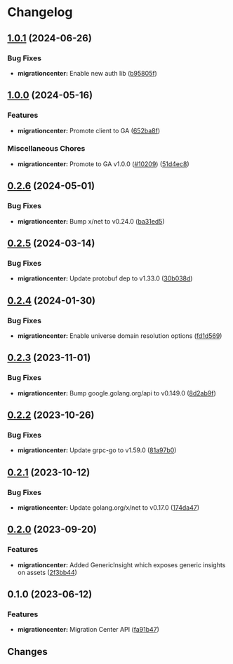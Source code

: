 # Changelog


## [1.0.1](https://github.com/googleapis/google-cloud-go/compare/migrationcenter/v1.0.0...migrationcenter/v1.0.1) (2024-06-26)


### Bug Fixes

* **migrationcenter:** Enable new auth lib ([b95805f](https://github.com/googleapis/google-cloud-go/commit/b95805f4c87d3e8d10ea23bd7a2d68d7a4157568))

## [1.0.0](https://github.com/googleapis/google-cloud-go/compare/migrationcenter/v0.2.6...migrationcenter/v1.0.0) (2024-05-16)


### Features

* **migrationcenter:** Promote client to GA ([652ba8f](https://github.com/googleapis/google-cloud-go/commit/652ba8fa79d4d23b4267fd201acf5ca692228959))


### Miscellaneous Chores

* **migrationcenter:** Promote to GA v1.0.0 ([#10209](https://github.com/googleapis/google-cloud-go/issues/10209)) ([51d4ec8](https://github.com/googleapis/google-cloud-go/commit/51d4ec8c0a40f7b746f0fbf79a050056b0aad18c))

## [0.2.6](https://github.com/googleapis/google-cloud-go/compare/migrationcenter/v0.2.5...migrationcenter/v0.2.6) (2024-05-01)


### Bug Fixes

* **migrationcenter:** Bump x/net to v0.24.0 ([ba31ed5](https://github.com/googleapis/google-cloud-go/commit/ba31ed5fda2c9664f2e1cf972469295e63deb5b4))

## [0.2.5](https://github.com/googleapis/google-cloud-go/compare/migrationcenter/v0.2.4...migrationcenter/v0.2.5) (2024-03-14)


### Bug Fixes

* **migrationcenter:** Update protobuf dep to v1.33.0 ([30b038d](https://github.com/googleapis/google-cloud-go/commit/30b038d8cac0b8cd5dd4761c87f3f298760dd33a))

## [0.2.4](https://github.com/googleapis/google-cloud-go/compare/migrationcenter/v0.2.3...migrationcenter/v0.2.4) (2024-01-30)


### Bug Fixes

* **migrationcenter:** Enable universe domain resolution options ([fd1d569](https://github.com/googleapis/google-cloud-go/commit/fd1d56930fa8a747be35a224611f4797b8aeb698))

## [0.2.3](https://github.com/googleapis/google-cloud-go/compare/migrationcenter/v0.2.2...migrationcenter/v0.2.3) (2023-11-01)


### Bug Fixes

* **migrationcenter:** Bump google.golang.org/api to v0.149.0 ([8d2ab9f](https://github.com/googleapis/google-cloud-go/commit/8d2ab9f320a86c1c0fab90513fc05861561d0880))

## [0.2.2](https://github.com/googleapis/google-cloud-go/compare/migrationcenter/v0.2.1...migrationcenter/v0.2.2) (2023-10-26)


### Bug Fixes

* **migrationcenter:** Update grpc-go to v1.59.0 ([81a97b0](https://github.com/googleapis/google-cloud-go/commit/81a97b06cb28b25432e4ece595c55a9857e960b7))

## [0.2.1](https://github.com/googleapis/google-cloud-go/compare/migrationcenter/v0.2.0...migrationcenter/v0.2.1) (2023-10-12)


### Bug Fixes

* **migrationcenter:** Update golang.org/x/net to v0.17.0 ([174da47](https://github.com/googleapis/google-cloud-go/commit/174da47254fefb12921bbfc65b7829a453af6f5d))

## [0.2.0](https://github.com/googleapis/google-cloud-go/compare/migrationcenter/v0.1.0...migrationcenter/v0.2.0) (2023-09-20)


### Features

* **migrationcenter:** Added GenericInsight which exposes generic insights on assets ([2f3bb44](https://github.com/googleapis/google-cloud-go/commit/2f3bb443e9fa6968d20806f86b391dad85970afc))

## 0.1.0 (2023-06-12)


### Features

* **migrationcenter:** Migration Center API ([fa91b47](https://github.com/googleapis/google-cloud-go/commit/fa91b478a55d6347f5c4fd29f2490316b2f31072))

## Changes
